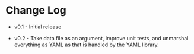 Change Log
==========

* v0.1 - Initial release

* v0.2 - Take data file as an argument, improve unit tests,
         and unmarshal everything as YAML as that is handled by the YAML library.
